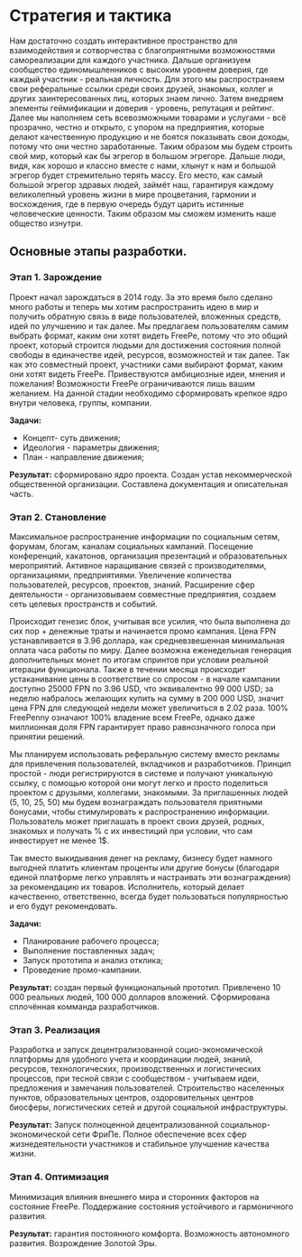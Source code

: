 # Стратегия и тактика

Нам достаточно создать интерактивное пространство для взаимодействия и сотворчества с благоприятными возможностями самореализации для каждого участника. Дальше организуем сообщество единомышленников с высоким уровнем доверия, где каждый участник - реальная личность. Для этого мы распространяем свои реферальные ссылки среди своих друзей, знакомых, коллег и других заинтересованных лиц, которых знаем лично. Затем внедряем элементы геймификации и доверия - уровень, репутация и рейтинг. Далее мы наполняем сеть всевозможными товарами и услугами - всё прозрачно, честно и открыто, с упором на предприятия, которые делают качественную продукцию и не боятся показывать свои доходы, потому что они честно заработанные. Таким образом мы будем строить свой мир, который как бы эгрегор в большом эгрегоре. Дальше люди, видя, как хорошо и классно вместе с нами, хлынут к нам и большой эгрегор будет стремительно терять массу. Его место, как самый большой эгрегор здравых людей, займёт наш, гарантируя каждому великолепный уровень жизни в мире процветания, гармонии и восхождения, где в первую очередь будут царить истинные человеческие ценности. Таким образом мы сможем изменить наше общество изнутри.

## Основные этапы разработки.

### Этап 1. Зарождение

Проект начал зарождаться в 2014 году. За это время было сделано много работы и теперь мы хотим распространить идею в мир и получить обратную связь в виде пользователей, вложенных средств, идей по улучшению и так далее. Мы предлагаем пользователям самим выбрать формат, каким они хотят видеть FreePe, потому что это общий проект, который строится людьми для достижения состояния полной свободы в единачестве идей, ресурсов, возможностей и так далее. Так как это совместный проект, участники сами выбирают формат, каким они хотят видеть FreePе. Привествуются амбициозные идеи, мнения и пожелания! Возможности FreePe ограничиваются лишь вашим желанием.
На данной стадии необходимо сформировать крепкое ядро внутри человека, группы, компании. 

**Задачи:**

- Концепт- суть движения;
- Идеология - параметры движения;
- План - направление движения;

**Результат:** сформировано ядро проекта. Создан устав некоммерческой общественной организации. Составлена документация и описательная часть.

### Этап 2. Становление

Максимальное распространение информации по социальным сетям, форумам, блогам, каналам социальных кампаний. Посещение конференций, хакатонов, организация презентаций и образовательных мероприятий.  Активное наращивание связей с производителями, организациями, предприятиями. Увеличение количества пользователей, ресурсов, проектов, знаний. Расширение сфер деятельности - организовываем совместные предприятия, создаем сеть целевых пространств и событий.

Происходит генезис блок, учитывая все усилия, что была выполнена до сих пор + денежные траты и начинается промо кампания. Цена FPN устанавливается в 3.96 доллара, как средневзвешенная минимальная оплата часа работы по миру. Далее возможна еженедельная генерация дополнительных монет по итогам спринтов при условии реальной итерации функционала. Также в течении месяца происходит устаканивание цены в соответствие со спросом - в начале кампании доступно 25000 FPN по 3.96 USD, что эквивалентно 99 000 USD; за неделю набралось желающих купить на сумму в 200 000 USD, значит цена FPN для следующей недели может увеличиться в 2.02 раза.
100% FreePenny означают 100% владение всем FreePe, однако даже миллионная доля FPN гарантирует право равнозначного голоса при принятии решений.

Мы планируем использовать реферальную систему вместо рекламы для привлечения пользователей, вкладчиков и разработчиков. Принцип простой - люди регистрируются в системе и получают уникальную ссылку, с помощью которой они могут легко и просто поделиться проектом с друзьями, коллегами, знакомыми. За приглашенных людей (5, 10, 25, 50) мы будем вознаграждать пользователя приятными бонусами, чтобы стимулировать к распространению информации. Пользователь может приглашать в проект своих друзей, родных, знакомых и получать % с их инвестиций при условии, что сам инвестирует не менее 1$. 

Так вместо выкидывания денег на рекламу, бизнесу будет намного выгодней платить клиентам проценты или другие бонусы (благодаря единой платформе легко управлять и настраивать эти вознаграждения) за рекомендацию их товаров. Исполнитель, который делает качественно, ответственно, всегда будет пользоваться популярностью и его будут рекомендовать.

**Задачи:**

- Планирование рабочего процесса;
- Выполнение поставленных задач;
- Запуск прототипа и анализ отклика;
- Проведение промо-кампании.

**Результат:** создан первый функциональный прототип. Привлечено 10 000 реальных людей, 100 000 долларов вложений. Сформирована сплочённая комманда разработчиков.

### Этап 3. Реализация

Разработка и запуск децентрализованной социо-экономической платформы для удобного учета и координации людей, знаний, ресурсов, технологических, производственных и логистических процессов, при тесной связи с сообществом - учитываем идеи, предложения и замечания пользователей. Строительство населенных пунктов, образовательных центров, оздоровительных центров биосферы, логистических сетей и другой социальной инфраструктуры.

**Результат:** Запуск полноценной децентрализованной социальнор-экономической сети ФриПе. Полное обеспечение всех сфер жизнедеятельности участников и стабильное улучшение качества жизни.

### Этап 4. Оптимизация

Минимизация влияния внешнего мира и сторонних факторов на состояние FreePe. Поддержание состояния устойчивого и гармоничного развития.

**Результат:** гарантия постоянного комфорта. Возможность автономного развития. Возрождение Золотой Эры.
